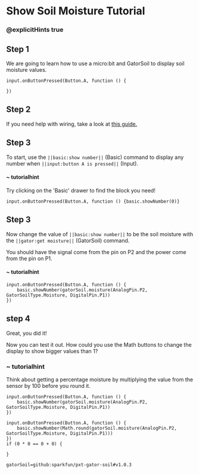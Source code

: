 # Show Soil Moisture Tutorial
### @explicitHints true

<!-- Tutorial: https://makecode.microbit.org/#tutorial:66111-97773-95597-06119 -->

## Step 1

We are going to learn how to use a micro:bit and GatorSoil to display soil moisture values.

```template
input.onButtonPressed(Button.A, function () {

})
```

## Step 2

If you need help with wiring, take a look at [this guide.](https://drive.google.com/file/d/18e1Yyj8VSsILIePJkI6tx6cDbjrS48s8/view?usp=sharing)

## Step 3

To start, use the ``||basic:show number||`` (Basic) command to display any number when ``||input:button A is pressed||`` (Input).

#### ~ tutorialhint
Try clicking on the 'Basic' drawer to find the block you need!

```blocks
input.onButtonPressed(Button.A, function () {basic.showNumber(0)}
```

## Step 3

Now change the value of ``||basic:show number||`` to be the soil moisture with the ``||gator:get moisture||`` (GatorSoil) command.

You should have the signal come from the pin on P2 and the power come from the pin on P1.

#### ~ tutorialhint

```blocks
input.onButtonPressed(Button.A, function () {
    basic.showNumber(gatorSoil.moisture(AnalogPin.P2, GatorSoilType.Moisture, DigitalPin.P1))
})
```

## step 4
Great, you did it!

Now you can test it out. How could you use the Math buttons to change the display to show bigger values than 1?

### ~ tutorialhint
Think about getting a percentage moisture by multiplying the value from the sensor by 100 before you round it.
```blocks
input.onButtonPressed(Button.A, function () {
    basic.showNumber(gatorSoil.moisture(AnalogPin.P2, GatorSoilType.Moisture, DigitalPin.P1))
})
```




```ghost
input.onButtonPressed(Button.A, function () {
    basic.showNumber(Math.round(gatorSoil.moisture(AnalogPin.P2, GatorSoilType.Moisture, DigitalPin.P1)))
})
if (0 * 0 == 0 + 0) {

}

```

```package
gatorSoil=github:sparkfun/pxt-gator-soil#v1.0.3
```
